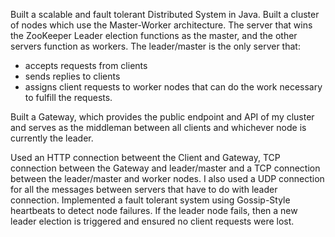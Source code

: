 Built a scalable and fault tolerant Distributed System in Java. 
Built a cluster of nodes which use the Master-Worker architecture. The server that wins the ZooKeeper Leader election functions as the master, and the other servers function as workers. The leader/master is the only server that:
- accepts requests from clients
- sends replies to clients
- assigns client requests to worker nodes that can do the work necessary to fulfill the requests.

Built a Gateway, which provides the public endpoint and API of my cluster and serves as the middleman between all clients and whichever node is currently the leader. 

Used an HTTP connection betweent the Client and Gateway, TCP connection between the Gateway and leader/master and a TCP connection between the leader/master and worker nodes. I also used a UDP connection for all the messages between servers that have to do with leader connection. 
Implemented a fault tolerant system using Gossip-Style heartbeats to detect node failures. If the leader node fails, then a new leader election is triggered and ensured no client requests were lost. 

